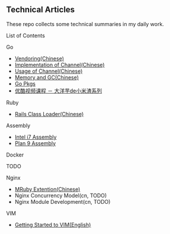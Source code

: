 Technical Articles
------------------

These repo collects some technical summaries in my daily work.


List of Contents

Go
* [Vendoring(Chinese)](go/vendoring-cn.md)
* [Implementation of Channel(Chinese)](go/channel-implementation-cn.md)
* [Usage of Channel(Chinese)](go/channel-usage-cn.md)
* [Memory and GC(Chinese)](go/memory-cn.md)
* [Go Pkgs](go/gopkgs/README.md)
* [优酷视频课程 － 大洋芋de小米渣系列](go/series/README.md)

Ruby
* [Rails Class Loader(Chinese)](https://github.com/yangyuqian/ruby-articles/blob/master/RAILS-CLASS-LOADER.md)

Assembly
* [Intel i7 Assembly](asm/unix-mac-intel-i7-cn.md)
* [Plan 9 Assembly](asm/golang-plan9-assembly-cn.md)

Docker

TODO

Nginx
* [MRuby Extention(Chinese)](nginx/nginx-mruby-cn.md)
* Nginx Concurrency Model(cn, TODO)
* Nginx Module Development(cn, TODO)

VIM
* [Getting Started to VIM(English)](vim/vim-startup-en.md)


